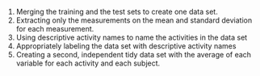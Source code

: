 1. Merging the training and the test sets to create one data set.
2. Extracting only the measurements on the mean and standard deviation for each measurement.
3. Using descriptive activity names to name the activities in the data set
4. Appropriately labeling the data set with descriptive activity names
5. Creating a second, independent tidy data set with the average of each variable for each activity and each subject.

